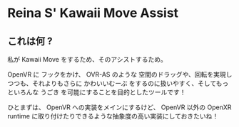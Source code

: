 # Reina S' Kawaii Move Assist

## これは何 ?

私が Kawaii Move をするため、そのアシストするため。

OpenVR に フックをかけ、 OVR-AS のような 空間のドラッグや、回転を実現しつつも、それよりもさらに かわいいむーぶ をするのに扱いやすく、そしてもっといろんな うごき を可能にすることを目的としたツールです！

ひとまずは、 OpenVR への実装をメインにするけど、 OpenVR 以外の OpenXR runtime に取り付けたりできるような抽象度の高い実装にしておきたいね！
